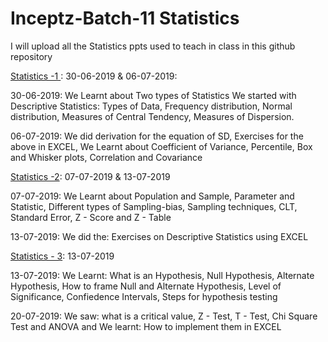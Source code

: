 # Inceptz-Batch-11 Statistics
I will upload all the Statistics ppts used to teach in class in this github repository

[Statistics -1 ](https://github.com/Laxminarayen/Inceptz-Batch-11-Statistics/tree/master/Statistics%20-%201): 30-06-2019 & 06-07-2019:


30-06-2019:
We Learnt about 
Two types of Statistics
We started with Descriptive Statistics: Types of Data, Frequency distribution, Normal distribution, Measures of Central Tendency, Measures of Dispersion.


06-07-2019:
We did
derivation for the equation of SD, Exercises for the above in EXCEL, 
We Learnt about
Coefficient of Variance, Percentile, Box and Whisker plots, Correlation and Covariance 

[Statistics -2](https://github.com/Laxminarayen/Inceptz-Batch-11-Statistics/tree/master/Statistics%20-%202): 07-07-2019 & 13-07-2019


07-07-2019:
We Learnt about 
Population and Sample,
Parameter and Statistic,
Different types of Sampling-bias,
Sampling techniques,
CLT,
Standard Error,
Z - Score and Z - Table

13-07-2019:
We did the:
Exercises on Descriptive Statistics using EXCEL

[Statistics - 3](https://github.com/Laxminarayen/Inceptz-Batch-11-Statistics/tree/master/Statistics%20-%202): 13-07-2019


13-07-2019:
We Learnt:
What is an Hypothesis, 
Null Hypothesis,
Alternate Hypothesis,
How to frame Null and Alternate Hypothesis, 
Level of Significance, 
Confiedence Intervals, 
Steps for hypothesis testing

20-07-2019:
We saw:
what is a critical value,
Z - Test,
T - Test, 
Chi Square Test and 
ANOVA
and We learnt:
How to implement them in EXCEL
